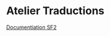 Atelier Traductions
===================

[Documentiation SF2](http://symfony.com/fr/doc/current/book/translation.html)
